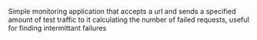 Simple monitoring application that accepts a url and sends a specified amount of test traffic to it calculating the number of failed requests, useful for finding intermittant failures
